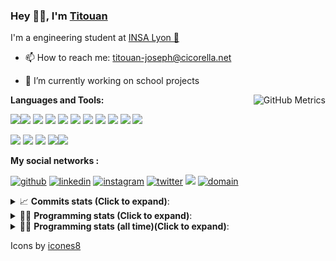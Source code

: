 <!--
**titouan-joseph/titouan-joseph** is a ✨ _special_ ✨ repository because its `README.md` (this file) appears on your GitHub profile.

Here are some ideas to get you started:

- 🔭 I’m currently working on ...
- 🌱 I’m currently learning ...
- 👯 I’m looking to collaborate on ...
- 🤔 I’m looking for help with ...
- 💬 Ask me about ...
- 📫 How to reach me: ...
- 😄 Pronouns: ...
- ⚡ Fun fact: ...
-->

### Hey 👋🏽, I'm [Titouan](https://github.com/Titouan-Joseph) 

I'm a engineering student at  [INSA Lyon 🦏](https://www.insa-lyon.fr/en/)

- 📫 How to reach me: [titouan-joseph@cicorella.net](mailto:titouan-joseph@cicorella.net)
- 🔭 I’m currently working on school projects


  <img align="right" alt="GitHub Metrics" src="https://metrics.lecoq.io/titouan-joseph" />

**Languages and Tools:**

[<img src="https://img.icons8.com/color/48/000000/python.png"/>]()[<img src="https://img.icons8.com/color/48/000000/java-coffee-cup-logo.png"/>]() [<img src="https://img.icons8.com/color/48/000000/c-programming.png"/>]() [<img src="https://img.icons8.com/color/48/000000/javascript.png"/>]() [<img src="https://img.icons8.com/color/48/000000/selenium-test-automation.png"/>]() [<img src="https://img.icons8.com/color/48/000000/git.png"/>]() [<img src="https://img.icons8.com/color/48/000000/console.png"/>]() [<img src="https://img.icons8.com/color/48/000000/android-os.png"/>]() [<img src="https://img.icons8.com/color/48/000000/pycharm.png"/>]() [<img src="https://img.icons8.com/color/48/000000/virtualbox.png"/>]() [<img src="https://img.icons8.com/color/48/000000/windows-10.png"/>]()

[<img src="https://img.icons8.com/color/48/000000/linux.png"/>]() [<img src="https://img.icons8.com/color/48/000000/nginx.png"/>]() [<img src="https://img.icons8.com/color/48/000000/raspberry-pi.png"/>]() [<img src="https://img.icons8.com/color/48/000000/docker.png"/>]()[<img src="https://img.icons8.com/color/48/000000/visual-studio-code-2019.png"/>]()

**My social networks :**

[<img src='https://img.icons8.com/fluent/48/000000/github.png' alt="github">](https://github.com/titouan-joseph)  [<img src='https://img.icons8.com/color/48/000000/linkedin.png' alt='linkedin'>](https://www.linkedin.com/in/titouan-joseph-revol/)  [<img src='https://img.icons8.com/color/48/000000/instagram-new.png' alt='instagram'>](https://www.instagram.com/tit_re/)  [<img src='https://img.icons8.com/color/48/000000/twitter.png' alt='twitter'>](https://twitter.com/josephrevol) [<img src="https://img.icons8.com/color/48/000000/facebook.png"/>](https://www.facebook.com/titre01) [<img src="https://img.icons8.com/fluent/48/000000/domain.png" alt="domain"/>](https://titouan-joseph.cicorella.net)

<details>
 <summary>📈 <b>Commits stats (Click to expand)</b>: </summary>
    <a href="https://sourcerer.io/titouan-joseph"><img src="https://img.shields.io/badge/Python-148%20commits-orange.svg" alt=""></a>
    <a href="https://sourcerer.io/titouan-joseph"><img src="https://img.shields.io/badge/Java-27%20commits-orange.svg" alt=""></a>
    <a href="https://sourcerer.io/titouan-joseph"><img src="https://img.shields.io/badge/C-23%20commits-orange.svg" alt=""></a>
    <a href="https://sourcerer.io/titouan-joseph"><img src="https://img.shields.io/badge/JavaScript-18%20commits-orange.svg" alt=""></a>
</details>


<details>
 <summary>👨‍💻 <b>Programming stats (Click to expand)</b>: </summary>
<!--START_SECTION:waka-->
**🐱 My Github Data** 

> 🏆 307 Contributions in the Year 2021
 > 
> 📦 58.5 kB Used in Github's Storage 
 > 
> 🚫 Not Opted to Hire
 > 
> 📜 28 Public Repositories 
 > 
> 🔑 2 Private Repositories  
 > 
**I'm an Early 🐤** 

```text
🌞 Morning    97 commits     ████░░░░░░░░░░░░░░░░░░░░░   15.72% 
🌆 Daytime    243 commits    █████████░░░░░░░░░░░░░░░░   39.38% 
🌃 Evening    212 commits    ████████░░░░░░░░░░░░░░░░░   34.36% 
🌙 Night      65 commits     ██░░░░░░░░░░░░░░░░░░░░░░░   10.53%

```
📅 **I'm Most Productive on Wednesday** 

```text
Monday       91 commits     ███░░░░░░░░░░░░░░░░░░░░░░   14.75% 
Tuesday      90 commits     ███░░░░░░░░░░░░░░░░░░░░░░   14.59% 
Wednesday    110 commits    ████░░░░░░░░░░░░░░░░░░░░░   17.83% 
Thursday     95 commits     ███░░░░░░░░░░░░░░░░░░░░░░   15.4% 
Friday       85 commits     ███░░░░░░░░░░░░░░░░░░░░░░   13.78% 
Saturday     62 commits     ██░░░░░░░░░░░░░░░░░░░░░░░   10.05% 
Sunday       84 commits     ███░░░░░░░░░░░░░░░░░░░░░░   13.61%

```


📊 **This Week I Spent My Time On** 

```text
⌚︎ Time Zone: Europe/Paris

💬 Programming Languages: 
Other                    26 hrs 26 mins      ███████████████████░░░░░░   77.87% 
Markdown                 4 hrs 51 mins       ███░░░░░░░░░░░░░░░░░░░░░░   14.31% 
Python                   1 hr 58 mins        █░░░░░░░░░░░░░░░░░░░░░░░░   5.83% 
YAML                     35 mins             ░░░░░░░░░░░░░░░░░░░░░░░░░   1.72% 
Git Config               2 mins              ░░░░░░░░░░░░░░░░░░░░░░░░░   0.12%

🔥 Editors: 
Browser                  18 hrs 54 mins      ██████████████░░░░░░░░░░░   55.67% 
VS Code                  4 hrs 56 mins       ███░░░░░░░░░░░░░░░░░░░░░░   14.56% 
Word                     4 hrs 54 mins       ███░░░░░░░░░░░░░░░░░░░░░░   14.46% 
PyCharm                  2 hrs 36 mins       ██░░░░░░░░░░░░░░░░░░░░░░░   7.68% 
Powerpoint               2 hrs 9 mins        █░░░░░░░░░░░░░░░░░░░░░░░░   6.37%

🐱‍💻 Projects: 
Stage-DevOps             24 hrs 27 mins      ██████████████████░░░░░░░   72.02% 
project                  4 hrs 17 mins       ███░░░░░░░░░░░░░░░░░░░░░░   12.62% 
smtp_web_service         2 hrs 39 mins       ██░░░░░░░░░░░░░░░░░░░░░░░   7.85% 
Terminal                 1 hr 15 mins        █░░░░░░░░░░░░░░░░░░░░░░░░   3.73% 
Unknown Project          52 mins             ░░░░░░░░░░░░░░░░░░░░░░░░░   2.58%

💻 Operating System: 
Windows                  33 hrs 32 mins      ████████████████████████░   98.73% 
Linux                    25 mins             ░░░░░░░░░░░░░░░░░░░░░░░░░   1.27%

```

**I Mostly Code in Python** 

```text
Python                   18 repos            ██████████████░░░░░░░░░░░   56.25% 
JavaScript               3 repos             ██░░░░░░░░░░░░░░░░░░░░░░░   9.38% 
HTML                     2 repos             █░░░░░░░░░░░░░░░░░░░░░░░░   6.25% 
C                        2 repos             █░░░░░░░░░░░░░░░░░░░░░░░░   6.25% 
MATLAB                   2 repos             █░░░░░░░░░░░░░░░░░░░░░░░░   6.25%

```



 Last Updated on 29/07/2021
<!--END_SECTION:waka-->

</details>

<details>
 <summary>👨‍💻 <b>Programming stats (all time)(Click to expand)</b>: </summary>
    <img src="https://wakatime.com/share/@titouan_joseph/b2dd01ab-0ae9-45a5-9065-5eef2a205b1c.svg">
    <img src="https://wakatime.com/share/@titouan_joseph/5ef9f0c5-69ff-452c-80a9-909df7152407.svg">
    <img src="https://wakatime.com/share/@titouan_joseph/3989b40d-e2ad-4aeb-8f15-b50171502a9a.svg">
</details>

Icons by [icones8](https://icones8.fr/)
